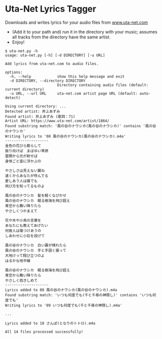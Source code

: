# Uta-Net Lyrics Tagger

Downloads and writes lyrics for your audio files from www.uta-net.com

- (Add it to your path and) run it in the directory with your music; assumes all tracks from the directory have the same artist.
- Enjoy!

```
$ uta-net.py -h
usage: uta-net.py [-h] [-d DIRECTORY] [-u URL]

Add lyrics from uta-net.com to audio files.

options:
  -h, --help            show this help message and exit
  -d DIRECTORY, --directory DIRECTORY
                        Directory containing audio files (default: current directory)
  -u URL, --url URL     uta-net.com artist page URL (default: auto-detect)
```

```
Using current directory: ...
Detected artist: 井上あずみ
Found artist: 井上あずみ (歌詞：71)
Artist URL: https://www.uta-net.com/artist/1864/
Found substring match: '風の谷のナウシカ(風の谷のナウシカ)' contains '風の谷のナウシカ'
Writing lyrics to '08 風の谷のナウシカ(風の谷のナウシカ).m4a'
--------------------
金色の花びら散らして
振り向けば　まばゆい草原
雲間から光が射せば
身体ごと宙に浮かぶの

やさしさは見えない翼ね
遠くからあなたが呼んでる
愛しあう人は誰でも
飛び方を知ってるものよ

風の谷のナウシカ　髪を軽くなびかせ
風の谷のナウシカ　眠る樹海を飛び超え
青空から舞い降りたら
やさしくつかまえて

花や木や小鳥の言葉を
あなたにも教えてあげたい
何故人は傷つけあうの
しあわせに小石を投げて

風の谷のナウシカ　白い霧が晴れたら
風の谷のナウシカ　手と手固く握って
大地けって翔び立つのよ
はるかな地平線

風の谷のナウシカ　眠る樹海を飛び超え
青空から舞い降りたら
やさしく抱きしめて
--------------------
Lyrics added to 08 風の谷のナウシカ(風の谷のナウシカ).m4a
Found substring match: 'いつも何度でも(千と千尋の神隠し)' contains 'いつも何度でも'
Writing lyrics to '09 いつも何度でも(千と千尋の神隠し).m4a'

...

Lyrics added to 10 さんぽ(となりのトトロ).m4a

All 14 files processed successfully!

```
